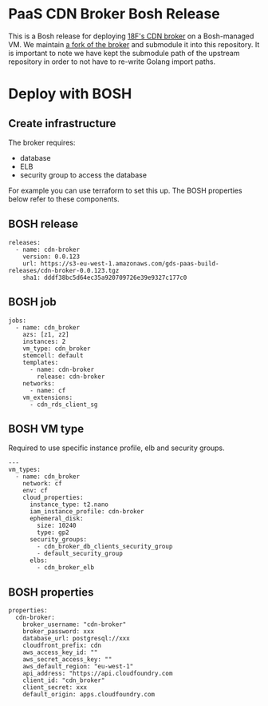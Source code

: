 # PaaS CDN Broker Bosh Release

This is a Bosh release for deploying [18F's CDN broker](https://github.com/alphagov/paas-cdn-broker) on a Bosh-managed VM. We maintain [a fork of the broker](https://github.com/alphagov/paas-cdn-broker) and submodule it into this repository. It is important to note we have kept the submodule path of the upstream repository in order to not have to re-write Golang import paths.

# Deploy with BOSH

## Create infrastructure

The broker requires:

* database
* ELB
* security group to access the database

For example you can use terraform to set this up. The BOSH properties below refer to these components.

## BOSH release

```
releases:
  - name: cdn-broker
    version: 0.0.123
    url: https://s3-eu-west-1.amazonaws.com/gds-paas-build-releases/cdn-broker-0.0.123.tgz
    sha1: dddf38bc5d64ec35a920709726e39e9327c177c0
```

## BOSH job

```
jobs:
  - name: cdn_broker
    azs: [z1, z2]
    instances: 2
    vm_type: cdn_broker
    stemcell: default
    templates:
      - name: cdn-broker
        release: cdn-broker
    networks:
      - name: cf
    vm_extensions:
      - cdn_rds_client_sg
```

## BOSH VM type

Required to use specific instance profile, elb and security groups.

```
---
vm_types:
  - name: cdn_broker
    network: cf
    env: cf
    cloud_properties:
      instance_type: t2.nano
      iam_instance_profile: cdn-broker
      ephemeral_disk:
        size: 10240
        type: gp2
      security_groups:
        - cdn_broker_db_clients_security_group
        - default_security_group
      elbs:
        - cdn_broker_elb
```

## BOSH properties

```
properties:
  cdn-broker:
    broker_username: "cdn-broker"
    broker_password: xxx
    database_url: postgresql://xxx
    cloudfront_prefix: cdn
    aws_access_key_id: ""
    aws_secret_access_key: ""
    aws_default_region: "eu-west-1"
    api_address: "https://api.cloudfoundry.com
    client_id: "cdn_broker"
    client_secret: xxx
    default_origin: apps.cloudfoundry.com
```
